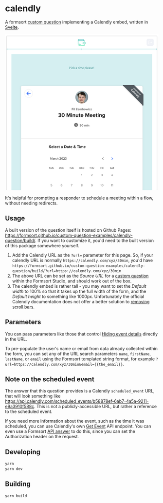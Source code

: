 # calendly

A formsort [custom question](https://github.com/formsort/oss/tree/master/packages/custom-question-api) implementing a Calendly embed, written in [Svelte](https://svelte.dev).

![calendly embed example](./docs/calendly-embed.png)

It's helpful for prompting a responder to schedule a meeting within a flow, without needing redirects.

## Usage

A built version of the question itself is hosted on Github Pages: https://formsort.github.io/custom-question-examples/calendly-question/build/. If you want to customize it, you'd need to the built version of this package somewhere yourself.

1. Add the Calendly URL as the `?url=` parameter for this page. So, if your calendly URL is normally `https://calendly.com/xyz/30min`, you'd have `https://formsort.github.io/custom-question-examples/calendly-question/build/?url=https://calendly.com/xyz/30min`
1. The above URL can be set as the _Source URL_ for a [custom question](https://docs.formsort.com/building-flows/content-types/custom) within the Formsort Studio, and should work out of the box.
1. The calendly embed is rather tall - you may want to set the _Default width_ to 100% so that it takes up the full width of the form, and the _Default height_ to something like 1000px. Unfortunately the official Calendly documentation does not offer a better solution to [removing scroll bars](https://help.calendly.com/hc/en-us/articles/360019861794-Common-embed-questions#3).

## Parameters

You can pass parameters like those that control [Hiding event details](https://help.calendly.com/hc/en-us/articles/223147027-Embed-options-overview?tab=advanced#5) directly in the URL.

To pre-populate the user's name or email from data already collected within the form, you can set any of the URL search parameters `name`, `firstName`, `lastName`, or `email` using the Formsort templated string format, for example `?url=https://calendly.com/xyz/30min&email={{the_email}}`.

## Note on the scheduled event

The answer that this question provides is a Calendly `scheduled_event` URL, that will look something like https://api.calendly.com/scheduled_events/b58878ef-6ab7-4a5a-9211-e9a3910f588c. This is not a publicly-accessible URL, but rather a reference to the scheduled event.

If you need more information about the event, such as the time it was scheduled, you can use Calendly's own [Get Event](https://developer.calendly.com/api-docs/e2f95ebd44914-get-event) API endpoint. You can even use a Formsort [API answer](https://docs.formsort.com/building-flows/schemas/api-answers) to do this, since you can set the Authorization header on the request.

## Developing

```bash
yarn
yarn dev
```

## Building

```bash
yarn build
```
